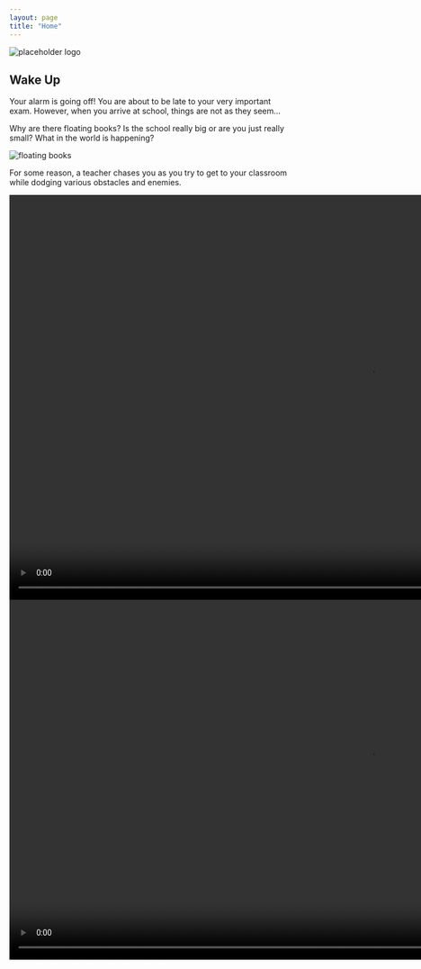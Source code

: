 ```yaml
---
layout: page
title: "Home"
---
```


![placeholder logo](https://cdn.discordapp.com/attachments/1088056272689049720/1088086755229577226/image.png)

## Wake Up

Your alarm is going off! You are about to be late to your very important exam. However, when you arrive at school, things are not as they seem...

Why are there floating books? Is the school really big or are you just really small? What in the world is happening?

![floating books](https://cdn.discordapp.com/attachments/439263167013584898/1103239706931638292/image.png)


For some reason, a teacher chases you as you try to get to your classroom while dodging various obstacles and enemies. 

<video width="1280" height="720" controls>
  <source type="video/mp4" src="https://cdn.discordapp.com/attachments/1065448729835999275/1103088315277787158/Procrastidreamer_final_trailer.mp4">
</video>

<video src='https://cdn.discordapp.com/attachments/1065448729835999275/1103088315277787158/Procrastidreamer_final_trailer.mp4' width=1280/>

### How to Play

WASD - Move

Spacebar - Jump  

Z - Shoot

## Try out the game now!

[Procrastidreamer Game](https://collegeplatformer.github.io/Procrastidreamer-Game/)